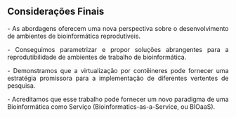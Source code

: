 ## Considerações Finais

<p class="fragment" align="justify" data-fragment-index="1"> - As abordagens oferecem uma nova perspectiva sobre o desenvolvimento de ambientes de bioinformática reprodutíveis. </p>

<p class="fragment" align="justify" data-fragment-index="2"> - Conseguimos parametrizar e propor soluções abrangentes para a reprodutibilidade de ambientes de trabalho de bioinformática. </p>

<p class="fragment" align="justify" data-fragment-index="3"> - Demonstramos que a virtualização por contêineres pode fornecer
uma estratégia promissora para a implementação de diferentes vertentes de pesquisa. </p>

<p class="fragment" align="justify" data-fragment-index="4"> - Acreditamos que esse trabalho pode fornecer um novo paradigma de uma Bioinformática como Serviço (Bioinformatics-as-a-Service, ou BIOaaS). </p>
